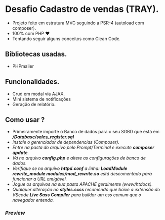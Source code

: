 # Desafio Cadastro de vendas (TRAY).
- Projeto feito em estrutura MVC seguindo a PSR-4 (autoload com composer).
- 100% com PHP :heart:
- Tentando seguir alguns conceitos como Clean Code.

## Bibliotecas usadas.
- PHPmailer

## Funcionalidades.
- Crud em modal via AJAX.
- Mini sistema de notificações
- Geração de relatório.

## Como usar ?
- Primeiramente importe o Banco de dados para o seu SGBD que está em <b><i>/Database/sales_register.sql<i></b>
- Instale o gerenciador de dependencias (Composer).
- Entre na pasta do arquivo pelo Prompt/Terminal e execute <b>composer update</b>.
- Vá no arquivo <b>config.php</b> e altere as configurações de banco de dados.
- Verifique se no arquivo <b>httpd.conf</b> a linha: <b>LoadModule rewrite_module modules/mod_rewrite.so</b> está descomentado para funcionar a URL amigável.
- Jogue os arquivos na sua pasta APACHE geralmente (www/htdocs).
- Qualquer alteração no <b>styles.scss</b> recomendo que baixe a extensão do VScode <b>Live Sass Compiler</b> para buildar um css comum que o navegador entenda.

### Preview

